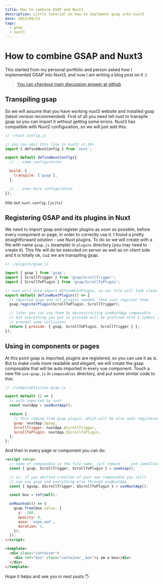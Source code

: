 ```yaml
---
title: How to combine GSAP and Nuxt3
description: Little tutorial on how to implement gsap into nuxt3
date: 2022/09/23
tags:
  - gsap
  - nuxt3
---
```


# How to combine GSAP and Nuxt3

This started from my personal portfolio and person asked how I implemented GSAP into Nuxt3, and now I am writing a blog post on it :)

> [You can checkout main discussion answer at github](https://github.com/logotip4ik/portfolio/discussions/94)

## Transpiling gsap

So we will assume that you have working nuxt3 website and installed gsap (latest version recommended). First of all you need tell nuxt to transpile gsap so you can import it without getting some errors. Nuxt3 has compatible with Nuxt2 configuration, so we will just add this:

```javascript
// ~/nuxt.config.js

// you can omit this line in nuxt3 rc.10+
import { defineNuxtConfig } from 'nuxt';

export default defineNuxtConfig({
  // ...some configuration

  build: {
    transpile: ['gsap'],
  },

  // ...even more configuration
});
```

into our `nuxt.config.[js|ts]`

## Registering GSAP and its plugins in Nuxt

We need to import gsap and register plugins as soon as possible, before every component or page, in order to correctly use it. I found a pretty straightforward solution - use Nuxt plugins. To do so we will create with a file with name `gsap.js` (example) in `plugins` directory (you may need to create it). This file will do be executed on server as well as on client side and it is totally ok, cuz we are transpiling gsap.

```javascript
// ~/plugins/gsap.js

import { gsap } from 'gsap';
import { ScrollTrigger } from 'gsap/ScrollTrigger';
import { ScrollToPlugin } from 'gsap/ScrollToPlugin';

// nuxt will auto import defineNuxtPlugin, so our file will look clean
export default defineNuxtPlugin(() => {
  // imported gsap and all plugins needed, then just register them
  gsap.registerPlugin(ScrollToPlugin, ScrollTrigger);

  // later you can use them by deconstructing useNuxtApp composable
  // but everything you put in provide will be prefixed with $ symbol to
  // prevent some collisions
  return { provide: { gsap, ScrollToPlugin, ScrollTrigger } };
});
```

## Using in components or pages

At this point gsap is imported, plugins are registered, so you can use it as is. But to make code more readable and elegant, we will create the gsap composable that will be auto imported in every vue component. Touch a new file `use-gsap.js` in `composables` directory, and put some similar code to this:

```javascript
// ~/composables/use-gsap.js

export default () => {
  // auto imported by nuxt
  const nuxtApp = useNuxtApp();

  return {
    // this coming from gsap plugin, which will be also auto registered
    gsap: nuxtApp.$gsap,
    ScrollTrigger: nuxtApp.$ScrollTrigger,
    ScrollToPlugin: nuxtApp.$ScrollToPlugin,
  };
};
```

And then in every page or component you can do:

```html
<script setup>
  // name of composable is the file name, just remove `-` and camelCase it
  const { gsap, ScrollTrigger, ScrollToPlugin } = useGsap();

  // or, if you omitted creation of your own composable you still
  // can use gsap and everything else through useNuxtApp
  const { $gsap, $ScrollTrigger, $ScrollToPlugin } = useNuxtApp();

  const box = ref(null);

  onMounted(() => {
    gsap.from(box.value, {
      y: -100,
      opacity: 0,
      ease: 'expo.out',
      duration: 1,
    });
  });
</script>

<template>
  <div class="container">
    <div ref="box" class="container__box">i am a box</div>
  </div>
</template>
```

Hope it helps and see you in next posts 🖐
